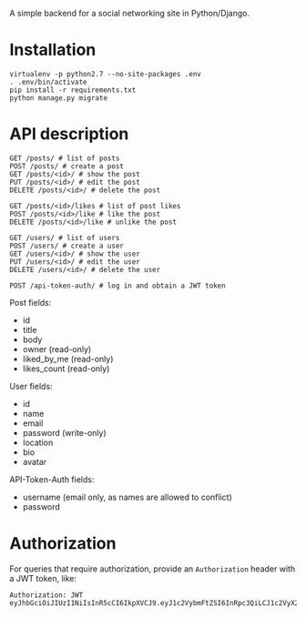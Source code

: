 A simple backend for a social networking site in Python/Django.

Installation
============
```
virtualenv -p python2.7 --no-site-packages .env
. .env/bin/activate
pip install -r requirements.txt
python manage.py migrate
```

API description
===============
```
GET /posts/ # list of posts
POST /posts/ # create a post
GET /posts/<id>/ # show the post
PUT /posts/<id>/ # edit the post
DELETE /posts/<id>/ # delete the post

GET /posts/<id>/likes # list of post likes
POST /posts/<id>/like # like the post
DELETE /posts/<id>/like # unlike the post

GET /users/ # list of users
POST /users/ # create a user
GET /users/<id>/ # show the user
PUT /users/<id>/ # edit the user
DELETE /users/<id>/ # delete the user

POST /api-token-auth/ # log in and obtain a JWT token
```

Post fields:
* id
* title
* body
* owner (read-only)
* liked_by_me (read-only)
* likes_count (read-only)

User fields:
* id
* name
* email
* password (write-only)
* location
* bio
* avatar

API-Token-Auth fields:
* username (email only, as names are allowed to conflict)
* password

Authorization
=============
For queries that require authorization, provide an `Authorization` header with a JWT token, like:
```
Authorization: JWT eyJhbGciOiJIUzI1NiIsInR5cCI6IkpXVCJ9.eyJ1c2VybmFtZSI6InRpc3QiLCJ1c2VyX2lkIjo4LCJlbWFpbCI6InRpc3RAdGkuc3QiLCJleHAiOjE1Mzk4Njk1OTh9.sCqnPATy8R1FgNtaQBfh06hnAeWEV89qEt9LXdFKtG4
```
